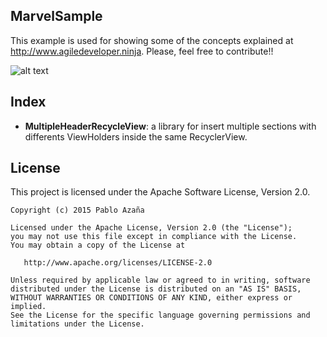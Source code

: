 MarvelSample
-------------

This example is used for showing some of the concepts explained at http://www.agiledeveloper.ninja. Please, feel free to contribute!!

![alt text](http://vignette1.wikia.nocookie.net/deathbattle/images/4/4b/Spiderman_png_by_captainjackharkness-d5cbru1.png/revision/latest?cb=20141120012050 "Autobus logo")


Index
--------

* __MultipleHeaderRecycleView__: a library for insert multiple sections with differents ViewHolders inside the same RecyclerView.


License
-------
This project is licensed under the Apache Software License, Version 2.0.

    Copyright (c) 2015 Pablo Azaña

    Licensed under the Apache License, Version 2.0 (the "License");
    you may not use this file except in compliance with the License.
    You may obtain a copy of the License at

       http://www.apache.org/licenses/LICENSE-2.0

    Unless required by applicable law or agreed to in writing, software
    distributed under the License is distributed on an "AS IS" BASIS,
    WITHOUT WARRANTIES OR CONDITIONS OF ANY KIND, either express or implied.
    See the License for the specific language governing permissions and
    limitations under the License.
